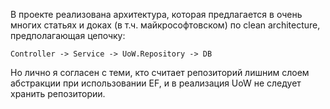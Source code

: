 В проекте реализована архитектура, которая предлагается в очень многих статьях и доках (в т.ч. майкрософтовском) по clean architecture, предполагающая цепочку:

``` Controller -> Service -> UoW.Repository -> DB ```

Но лично я согласен с теми, кто считает репозиторий лишним слоем абстракции при использовании EF, и в реализация UoW не следует хранить репозитории.
